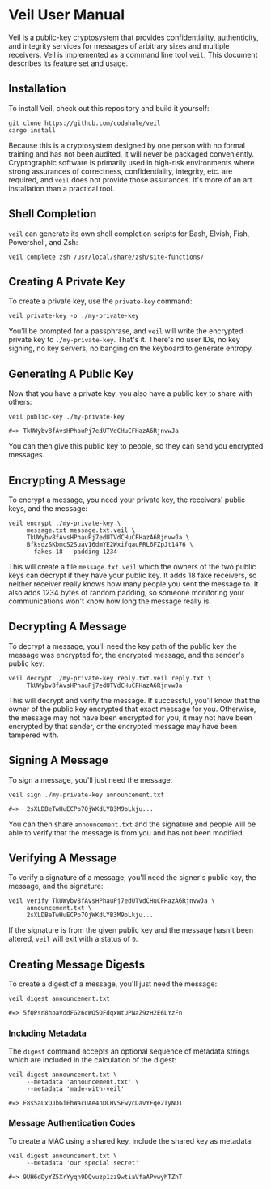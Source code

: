 # Veil User Manual

Veil is a public-key cryptosystem that provides confidentiality, authenticity, and integrity
services for messages of arbitrary sizes and multiple receivers. Veil is implemented as a command
line tool `veil`. This document describes its feature set and usage.

## Installation

To install Veil, check out this repository and build it yourself:

```shell
git clone https://github.com/codahale/veil
cargo install
```

Because this is a cryptosystem designed by one person with no formal training and has not been
audited, it will never be packaged conveniently. Cryptographic software is primarily used in
high-risk environments where strong assurances of correctness, confidentiality, integrity, etc. are
required, and `veil` does not provide those assurances. It's more of an art installation than a
practical tool.

## Shell Completion

`veil` can generate its own shell completion scripts for Bash, Elvish, Fish, Powershell, and Zsh:

```shell
veil complete zsh /usr/local/share/zsh/site-functions/
```

## Creating A Private Key

To create a private key, use the `private-key` command:

```shell
veil private-key -o ./my-private-key
```

You'll be prompted for a passphrase, and `veil` will write the encrypted private key to
`./my-private-key`. That's it. There's no user IDs, no key signing, no key servers, no banging on
the keyboard to generate entropy.

## Generating A Public Key

Now that you have a private key, you also have a public key to share with others:

```shell
veil public-key ./my-private-key

#=> TkUWybv8fAvsHPhauPj7edUTVdCHuCFHazA6RjnvwJa
```

You can then give this public key to people, so they can send you encrypted messages.

## Encrypting A Message

To encrypt a message, you need your private key, the receivers' public keys, and the message:

```shell
veil encrypt ./my-private-key \
     message.txt message.txt.veil \
     TkUWybv8fAvsHPhauPj7edUTVdCHuCFHazA6RjnvwJa \
     BfksdzSKbmcS2Suav16dmYE2WxifqauPRL6FZpJt1476 \
     --fakes 18 --padding 1234
```

This will create a file `message.txt.veil` which the owners of the two public keys can decrypt if
they have your public key. It adds 18 fake receivers, so neither receiver really knows how many
people you sent the message to. It also adds 1234 bytes of random padding, so someone monitoring
your communications won't know how long the message really is.

## Decrypting A Message

To decrypt a message, you'll need the key path of the public key the message was encrypted for, the
encrypted message, and the sender's public key:

```shell
veil decrypt ./my-private-key reply.txt.veil reply.txt \
     TkUWybv8fAvsHPhauPj7edUTVdCHuCFHazA6RjnvwJa
```

This will decrypt and verify the message. If successful, you'll know that the owner of the public
key encrypted that exact message for you. Otherwise, the message may not have been encrypted for
you, it may not have been encrypted by that sender, or the encrypted message may have been tampered
with.

## Signing A Message

To sign a message, you'll just need the message:

```shell
veil sign ./my-private-key announcement.txt

#=>  2sXLDBeTwHuECPp7QjWKdLYB3M9oLkju...
```

You can then share `announcement.txt` and the signature and people will be able to verify that the
message is from you and has not been modified.

## Verifying A Message

To verify a signature of a message, you'll need the signer's public key, the message, and the
signature:

```shell
veil verify TkUWybv8fAvsHPhauPj7edUTVdCHuCFHazA6RjnvwJa \
     announcement.txt \
     2sXLDBeTwHuECPp7QjWKdLYB3M9oLkju...
```

If the signature is from the given public key and the message hasn't been altered, `veil` will exit
with a status of `0`.

## Creating Message Digests

To create a digest of a message, you'll just need the message:

```shell
veil digest announcement.txt

#=> 5fQPsn8hoaVddFG26cWQ5QFdqxWtUPNaZ9zH2E6LYzFn
```

### Including Metadata

The `digest` command accepts an optional sequence of metadata strings which are included in the
calculation of the digest:

```shell
veil digest announcement.txt \
     --metadata 'announcement.txt' \
     --metadata 'made-with-veil'

#=> F8s5aLxQJbGiEhWacUAe4nDCHVSEwycDavYFqe2TyND1
```

### Message Authentication Codes

To create a MAC using a shared key, include the shared key as metadata:

```shell
veil digest announcement.txt \
     --metadata 'our special secret'

#=> 9UH6dDyYZ5XrYyqn9DQvuzp1zz9wtiaVfaAPvwyhTZhT
```
